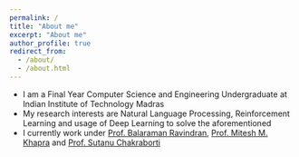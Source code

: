 ```yaml
---
permalink: /
title: "About me"
excerpt: "About me"
author_profile: true
redirect_from: 
  - /about/
  - /about.html
---
```


- I am a Final Year Computer Science and Engineering Undergraduate at Indian Institute of Technology Madras
- My research interests are Natural Language Processing, Reinforcement Learning and usage of Deep Learning to solve the aforementioned
- I currently work under [Prof. Balaraman Ravindran](https://www.cse.iitm.ac.in/~ravi/), [Prof. Mitesh M. Khapra](https://www.cse.iitm.ac.in/~miteshk/) and [Prof. Sutanu Chakraborti](https://www.cse.iitm.ac.in/~sutanuc/)